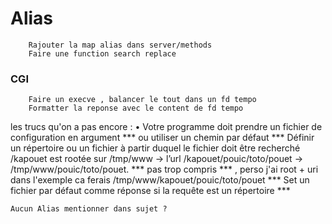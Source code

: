 # Alias 
        Rajouter la map alias dans server/methods
        Faire une function search replace 

### CGI 
        Faire un execve , balancer le tout dans un fd tempo
        Formatter la reponse avec le content de fd tempo 

les trucs qu'on a pas encore : 
    • Votre programme doit prendre un fichier de configuration en argument *** ou utiliser un chemin par défaut ***
    Définir un répertoire ou un fichier à partir duquel le fichier doit être recherché 
    /kapouet est rootée sur /tmp/www  -> l’url /kapouet/pouic/toto/pouet -> /tmp/www/pouic/toto/pouet.
    *** pas trop compris *** , perso j'ai root + uri dans l'exemple ca ferais /tmp/www/kapouet/pouic/toto/pouet
    *** Set un fichier par défaut comme réponse si la requête est un répertoire *** 

    Aucun Alias mentionner dans sujet ? 
    
